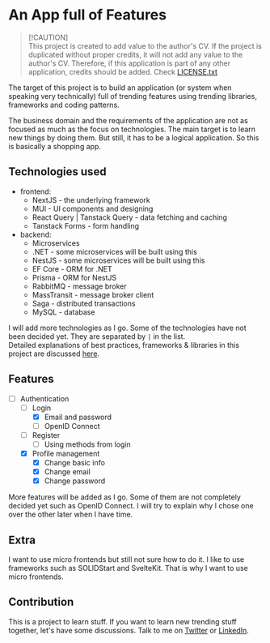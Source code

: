 # An App full of Features

> [!CAUTION]\
> This project is created to add value to the author's CV. If the project is duplicated without proper credits, it will not add any value to the author's CV. Therefore, if this application is part of any other application, credits should be added. Check [LICENSE.txt](./LICENSE.txt)

The target of this project is to build an application (or system when speaking very technically) full of trending features using trending libraries, frameworks and coding patterns.

The business domain and the requirements of the application are not as focused as much as the focus on technologies. The main target is to learn new things by doing them. But still, it has to be a logical application. So this is basically a shopping app.

## Technologies used

- frontend:
  - NextJS - the underlying framework
  - MUI - UI components and designing
  - React Query | Tanstack Query - data fetching and caching
  - Tanstack Forms - form handling
- backend:
  - Microservices
  - .NET - some microservices will be built using this
  - NestJS - some microservices will be built using this
  - EF Core - ORM for .NET
  - Prisma - ORM for NestJS
  - RabbitMQ - message broker
  - MassTransit - message broker client
  - Saga - distributed transactions
  - MySQL - database

I will add more technologies as I go. Some of the technologies have not been decided yet. They are separated by `|` in the list.\
Detailed explanations of best practices, frameworks & libraries in this project are discussed [here](./TECHNOLOGIES.md).

## Features

- [ ] Authentication
  - [ ] Login
    - [x] Email and password
    - [ ] OpenID Connect
  - [ ] Register
    - [ ] Using methods from login
  - [x] Profile management
    - [x] Change basic info
    - [x] Change email
    - [x] Change password

More features will be added as I go. Some of them are not completely decided yet such as OpenID Connect. I will try to explain why I chose one over the other later when I have time.

## Extra

I want to use micro frontends but still not sure how to do it. I like to use frameworks such as SOLIDStart and SvelteKit. That is why I want to use micro frontends.

## Contribution

This is a project to learn stuff. If you want to learn new trending stuff together, let's have some discussions. Talk to me on [Twitter](https://twitter.com/lassi2k) or [LinkedIn](https://www.linkedin.com/in/lasindu-w-abb08413a).
